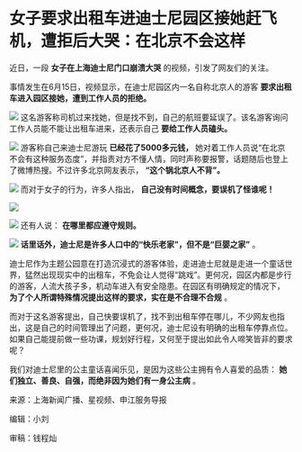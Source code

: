 

# 女子要求出租车进迪士尼园区接她赶飞机，遭拒后大哭：在北京不会这样

近日，一段 **女子在上海迪士尼门口崩溃大哭** 的视频，引发了网友们的关注。

事情发生在6月15日，视频显示，在迪士尼园区内一名自称北京人的游客 **要求出租车进入园区接她，遭到工作人员的拒绝。**

![](https://inews.gtimg.com/om_bt/OKEPVkXibAqC2ZIy89CrqfGhOHWmpElyO-jDJjGqVZ_E8AA/1000)
这名游客称司机过来找她，但是找不到，自己的航班要延误了。该名游客询问工作人员能不能让出租车进来，还表示自己 **要给工作人员磕头。**

![](https://inews.gtimg.com/om_bt/OyFXrKtLb6qNAHcJ43P_R-vGk-vTv0RbIgFSuMvhQaMG4AA/1000)
游客称自己来迪士尼游玩 **已经花了5000多元钱，**
她对着工作人员说“在北京不会有这种服务态度”，并指责对方不懂人情，同时声称要报警，话题随后也登上了微博热搜。不过许多北京网友表示，
**“这个锅北京人不背”。**

![](https://inews.gtimg.com/om_bt/OqaUUFxwdDplbHkFwcvPnTPzKA7CtUXm5Ha5wSHlfECq8AA/1000)
而对于女子的行为，许多人指出， **自己没有时间概念，要误机了怪谁呢！**

![](https://inews.gtimg.com/om_bt/Opx-bmhmPRy4LZPQ9DOD1JvoRGR_Xa8LJo_9PwSJLGidEAA/1000)

![](https://inews.gtimg.com/om_bt/OFjGcoKXDGwLbWuqqMjPlDbr_1ql_4tmMd9c88fBkaqiwAA/1000)
还有人说： **在哪里都应遵守规则。**

![](https://inews.gtimg.com/om_bt/OJ1cFWdez7FPulknPJimaEq4blmhQVG4K9wnDMUDkG0sMAA/1000)
**话里话外，迪士尼是许多人口中的“快乐老家”，但不是“巨婴之家”** 。

迪士尼作为主题公园意在打造沉浸式的游客体验，走进迪士尼就是走进一个童话世界，猛然出现现实中的出租车，不免会让人觉得“跳戏”。更何况，园区内都是步行的游客，人流大孩子多，机动车进入有安全隐患。在园区有明确规定的情况下，
**为了个人所谓特殊情况提出这样的要求，实在是不合理不合规** 。

而对于这名游客提出，自己快要误机了，找不到出租车停在哪儿，不少网友也指出，这是自己的时间管理出了问题，更何况，迪士尼设有明确的出租车停靠点位。如果自己能提前做一些功课，规划好行程，又何至于提出如此令人啼笑皆非的要求呢？

我们对迪士尼里的公主童话喜闻乐见，是因为这些公主拥有令人喜爱的品质： **她们独立、善良、自强，而绝非因为她们有一身公主病** 。

来源：上海新闻广播、星视频、申江服务导报

编辑：小刘

审稿：钱程灿

